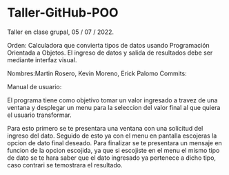 # Taller-GitHub-POO
Taller en clase grupal, 05 / 07 / 2022. 

Orden:
Calculadora que convierta tipos de datos usando Programación Orientada a Objetos.
El ingreso de datos y salida de resultados debe ser mediante interfaz visual.

Nombres:Martin Rosero, Kevin Moreno, Erick Palomo
Commits:

Manual de usuario:

El programa tiene como objetivo tomar un valor ingresado a travez de una ventana
y desplegar un menu para la seleccion del valor final al que quiera el usuario 
transformar.

Para esto primero se te presentara una ventana con una solicitud del ingreso del dato.
Seguido de esto ya con el menu en pantalla escojeras la opcion de dato final deseado.
Para finalizar se te presentara un mensaje en funcion de la opcion escojida, ya que si
escojiste en el menu el mismo tipo de dato se te hara saber que el dato ingresado ya pertenece
a dicho tipo, caso contrari se temostrara el resultado.

